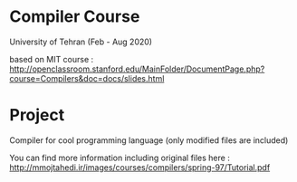 # Compiler Course
University of Tehran (Feb - Aug 2020)

based on MIT course : 
http://openclassroom.stanford.edu/MainFolder/DocumentPage.php?course=Compilers&doc=docs/slides.html
 
# Project
 Compiler for cool programming language (only modified files are included)
 
 You can find more information including original files here : http://mmojtahedi.ir/images/courses/compilers/spring-97/Tutorial.pdf
